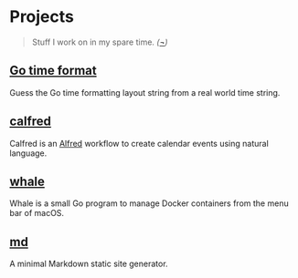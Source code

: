 # Projects

> Stuff I work on in my spare time. _([¬](https://github.com/ruggi))_

## [Go time format](https://gotimefmt.vercel.app)

Guess the Go time formatting layout string from a real world time string.

## [calfred](https://github.com/ruggi/calfred)

Calfred is an [Alfred](https://alfredapp.com) workflow to create calendar events using natural language.

## [whale](https://github.com/ruggi/whale)

Whale is a small Go program to manage Docker containers from the menu bar of macOS.

## [md](https://github.com/ruggi/md)

A minimal Markdown static site generator.
